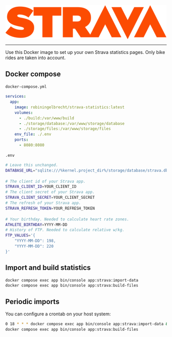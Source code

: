 <p align="center">
    <img src="public/assets/images/strava.png"
         alt="Strava">
</p>

---

Use this Docker image to set up your own Strava statistics pages. 
Only bike rides are taken into account.

## Docker compose

`docker-compose.yml`

```yml
services:
  app:
    image: robiningelbrecht/strava-statistics:latest
    volumes:
      - ./build:/var/www/build
      - ./storage/database:/var/www/storage/database
      - ./storage/files:/var/www/storage/files
    env_file: ./.env
    ports:
      - 8080:8080
```

`.env`

```bash
# Leave this unchanged.
DATABASE_URL="sqlite:///%kernel.project_dir%/storage/database/strava.db?charset=utf8mb4"

# The client id of your Strava app.
STRAVA_CLIENT_ID=YOUR_CLIENT_ID
# The client secret of your Strava app.
STRAVA_CLIENT_SECRET=YOUR_CLIENT_SECRET
# The refresh of your Strava app.
STRAVA_REFRESH_TOKEN=YOUR_REFRESH_TOKEN

# Your birthday. Needed to calculate heart rate zones.
ATHLETE_BIRTHDAY=YYYY-MM-DD
# History of FTP. Needed to calculate relative w/kg.
FTP_VALUES='{
    "YYYY-MM-DD": 198,
    "YYYY-MM-DD": 220
}'
```

## Import and build statistics

```bash
docker compose exec app bin/console app:strava:import-data
docker compose exec app bin/console app:strava:build-files
```

## Periodic imports

You can configure a crontab on your host system:

```bash
0 18 * * * docker compose exec app bin/console app:strava:import-data && 
docker compose exec app bin/console app:strava:build-files
```
